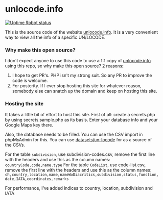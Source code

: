 # unlocode.info #

[![Uptime Robot status](https://img.shields.io/uptimerobot/status/m798005161-86a84a64d960f891f0134601)](https://dashboard.uptimerobot.com/monitors/798005161)

This is the source code of the website [unlocode.info](https://unlocode.info/). It is a very convenient way to view all the info of a specific UN/LOCODE.

### Why make this open source? ###

I don't expect anyone to use this code to use a 1:1 copy of [unlocode.info](https://unlocode.info/) using this repo, so why make this open source? 2 reasons:

1. I hope to get PR's. PHP isn't my strong suit. So any PR to improve the code is welcome.
2. For posterity. If I ever stop hosting this site for whatever reason, somebody else can snatch up the domain and keep on hosting this site.

### Hosting the site ###

It takes a little bit of effort to host this site. First of all: create a secrets.php by using secrets.sample.php as its basis. Enter your database info and your Google Maps key there.

Also, the database needs to be filled. You can use the CSV import in phpMyAdmin for this. You can use [datasets/un-locode](https://github.com/datasets/un-locode) for as a source of the CSVs. 

For the table `subdivision`, use subdivision-codes.csv, remove the first line with the headers and use this as the column names: `countryCode,code,name,type`
For the table `CodeList`, use code-list.csv, remove the first line with the headers and use this as the column names: `ch,country,location,name,nameWoDiacritics,subdivision,status,function,date,IATA,coordinates,remarks`

For performance, I've added indices to country, location, subdivision and IATA.
